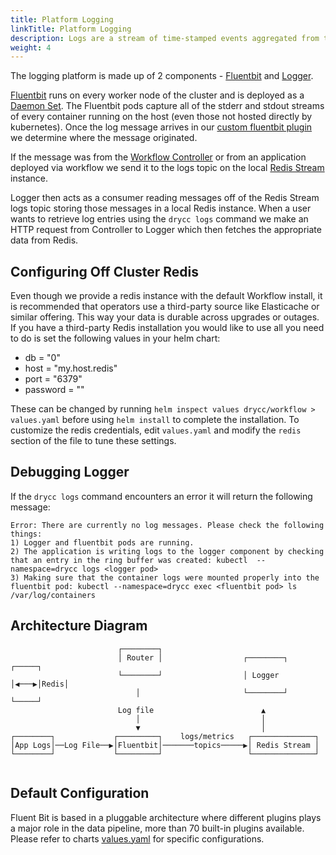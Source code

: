 ```yaml
---
title: Platform Logging
linkTitle: Platform Logging
description: Logs are a stream of time-stamped events aggregated from the output streams of all your app’s running processes. Retrieve, filter, or use syslog drains.
weight: 4
---
```


The logging platform is made up of 2 components - [Fluentbit](https://github.com/drycc/fluentbit) and [Logger](https://github.com/drycc/logger).

[Fluentbit](https://github.com/drycc/fluentbit) runs on every worker node of the cluster and is deployed as a [Daemon Set](http://kubernetes.io/v1.1/docs/admin/daemons.html). The Fluentbit pods capture all of the stderr and stdout streams of every container running on the host (even those not hosted directly by kubernetes). Once the log message arrives in our [custom fluentbit plugin](https://github.com/drycc/fluentbit/tree/main/plugin) we determine where the message originated.

If the message was from the [Workflow Controller](https://github.com/drycc/controller) or from an application deployed via workflow we send it to the logs topic on the local [Redis Stream](http://redis.io) instance.

Logger then acts as a consumer reading messages off of the Redis Stream logs topic storing those messages in a local Redis instance. When a user wants to retrieve log entries using the `drycc logs` command we make an HTTP request from Controller to Logger which then fetches the appropriate data from Redis.

## Configuring Off Cluster Redis

Even though we provide a redis instance with the default Workflow install, it is recommended that operators use a third-party source like Elasticache or similar offering. This way your data is durable across upgrades or outages. If you have a third-party Redis installation you would like to use all you need to do is set the following values in your helm chart:

* db = "0"
* host = "my.host.redis"
* port = "6379"
* password = ""

These can be changed by running `helm inspect values drycc/workflow > values.yaml` before using
`helm install` to complete the installation. To customize the redis credentials, edit `values.yaml`
and modify the `redis` section of the file to tune these settings.

## Debugging Logger

If the `drycc logs` command encounters an error it will return the following message:

```
Error: There are currently no log messages. Please check the following things:
1) Logger and fluentbit pods are running.
2) The application is writing logs to the logger component by checking that an entry in the ring buffer was created: kubectl  --namespace=drycc logs <logger pod>
3) Making sure that the container logs were mounted properly into the fluentbit pod: kubectl --namespace=drycc exec <fluentbit pod> ls /var/log/containers
```

## Architecture Diagram

```
                        ┌────────┐                                        
                        │ Router │                  ┌────────┐     ┌─────┐
                        └────────┘                  │ Logger │◀───▶│Redis│
                            │                       └────────┘     └─────┘
                        Log file                        ▲                
                            │                           │                
                            ▼                           │                
┌────────┐             ┌─────────┐    logs/metrics   ┌──────────────┐     
│App Logs│──Log File──▶│Fluentbit│───────topics─────▶│ Redis Stream │     
└────────┘             └─────────┘                   └──────────────┘     
                                                                          
```

## Default Configuration

Fluent Bit is based in a pluggable architecture where different plugins plays a major role in the data pipeline, more than 70 built-in plugins available.
Please refer to charts [values.yaml](https://github.com/drycc/fluentbit/blob/main/charts/fluentbit/values.yaml) for specific configurations.

